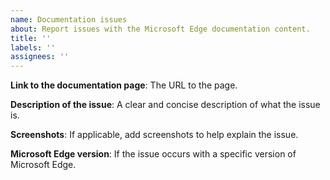 ```yaml
---
name: Documentation issues
about: Report issues with the Microsoft Edge documentation content.
title: ''
labels: ''
assignees: ''
---
```


<!--
⚠ If your feedback isn't about the Microsoft Edge developer documentation, consider submitting it here instead:

* For DevTools: https://docs.microsoft.com/en-us/microsoft-edge/devtools-guide-chromium/contact
* For WebView2: https://github.com/MicrosoftEdge/WebView2Feedback/issues
-->

**Link to the documentation page**: The URL to the page.

**Description of the issue**: A clear and concise description of what the issue is.

**Screenshots**: If applicable, add screenshots to help explain the issue.

**Microsoft Edge version**: If the issue occurs with a specific version of Microsoft Edge.

